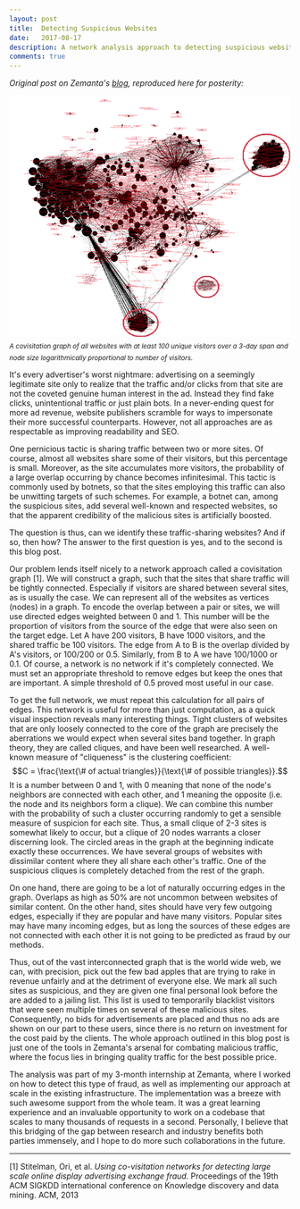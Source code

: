 ```yaml
---
layout: post
title:  Detecting Suspicious Websites 
date:   2017-08-17
description: A network analysis approach to detecting suspicious websites
comments: true
---
```


<em>Original post on Zemanta's [blog](http://zemanta.github.io/2017/08/17/detecting-suspicious-websites/), reproduced here for posterity:</em>

![Covisitation graph of all websites with at least 100 unique visitors over a 3-day span. Node size logarithmically proportional to number of visitors.](/assets/img/covisitation.png)
<sub><em>A covisitation graph of all websites with at least 100 unique visitors over a 3-day span and node size logarithmically proportional to number of visitors.</em></sub> 

It's every advertiser's worst nightmare: advertising on a seemingly legitimate site only to realize that the traffic and/or clicks from that site are not the coveted genuine human interest in the ad. Instead they find fake clicks, unintentional traffic or just plain bots. In a never-ending quest for more ad revenue, website publishers scramble for ways to impersonate their more successful counterparts. However, not all approaches are as respectable as improving readability and SEO.

One pernicious tactic is sharing traffic between two or more sites. Of course, almost all websites share some of their visitors, but this percentage is small. Moreover, as the site accumulates more visitors, the probability of a large overlap occurring by chance becomes infinitesimal. This tactic is commonly used by botnets, so that the sites employing this traffic can also be unwitting targets of such schemes. For example, a botnet can, among the suspicious sites, add several well-known and respected websites, so that the apparent credibility of the malicious sites is artificially boosted.

The question is thus, can we identify these traffic-sharing websites? And if so, then how? The answer to the first question is yes, and to the second is this blog post.

Our problem lends itself nicely to a network approach called a covisitation graph [1]. We will construct a graph, such that the sites that share traffic will be tightly connected. Especially if visitors are shared between several sites, as is usually the case. We can represent all of the websites as vertices (nodes) in a graph. To encode the overlap between a pair or sites, we will use directed edges weighted between 0 and 1. This number will be the proportion of visitors from the source of the edge that were also seen on the target edge. Let A have 200 visitors, B have 1000 visitors, and the shared traffic be 100 visitors. The edge from A to B is the overlap divided by A's visitors, or 100/200 or 0.5. Similarly, from B to A we have 100/1000 or 0.1. Of course, a network is no network if it's completely connected. We must set an appropriate threshold to remove edges but keep the ones that are important. A simple threshold of 0.5 proved most useful in our case.

To get the full network, we must repeat this calculation for all pairs of edges. This network is useful for more than just computation, as a quick visual inspection reveals many interesting things. Tight clusters of websites that are only loosely connected to the core of the graph are precisely the aberrations we would expect when several sites band together. In graph theory, they are called cliques, and have been well researched. A well-known measure of "cliqueness" is the clustering coefficient: $$C = \frac{\text{\# of actual triangles}}{\text{\# of possible triangles}}.$$ It is a number between 0 and 1, with 0 meaning that none of the node's neighbors are connected with each other, and 1 meaning the opposite (i.e. the node and its neighbors form a clique). We can combine this number with the probability of such a cluster occurring randomly to get a sensible measure of suspicion for each site. Thus, a small clique of 2-3 sites is somewhat likely to occur, but a clique of 20 nodes warrants a closer discerning look. The circled areas in the graph at the beginning indicate exactly these occurrences. We have several groups of websites with dissimilar content where they all share each other's traffic. One of the suspicious cliques is completely detached from the rest of the graph.

On one hand, there are going to be a lot of naturally occurring edges in the graph. Overlaps as high as 50% are not uncommon between websites of similar content. On the other hand, sites should have very few outgoing edges, especially if they are popular and have many visitors. Popular sites may have many incoming edges, but as long the sources of these edges are not connected with each other it is not going to be predicted as fraud by our methods.

Thus, out of the vast interconnected graph that is the world wide web, we can, with precision, pick out the few bad apples that are trying to rake in revenue unfairly and at the detriment of everyone else. We mark all such sites as suspicious, and they are given one final personal look before the are added to a jailing list. This list is used to temporarily blacklist visitors that were seen multiple times on several of these malicious sites. Consequently, no bids for advertisements are placed and thus no ads are shown on our part to these users, since there is no return on investment for the cost paid by the clients. The whole approach outlined in this blog post is just one of the tools in Zemanta's arsenal for combating malicious traffic, where the focus lies in bringing quality traffic for the best possible price.

The analysis was part of my 3-month internship at Zemanta, where I worked on how to detect this type of fraud, as well as implementing our approach at scale in the existing infrastructure. The implementation was a breeze with such awesome support from the whole team. It was a great learning experience and an invaluable opportunity to work on a codebase that scales to many thousands of requests in a second. Personally, I believe that this bridging of the gap between research and industry benefits both parties immensely, and I hope to do more such collaborations in the future.

---
[1] Stitelman, Ori, et al. <em>Using co-visitation networks for detecting large scale online display advertising exchange fraud.</em> Proceedings of the 19th ACM SIGKDD international conference on Knowledge discovery and data mining. ACM, 2013